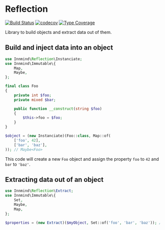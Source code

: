 # Reflection

[![Build Status](https://github.com/innmind/reflection/workflows/CI/badge.svg?branch=master)](https://github.com/innmind/reflection/actions?query=workflow%3ACI)
[![codecov](https://codecov.io/gh/innmind/reflection/branch/develop/graph/badge.svg)](https://codecov.io/gh/innmind/reflection)
[![Type Coverage](https://shepherd.dev/github/innmind/reflection/coverage.svg)](https://shepherd.dev/github/innmind/reflection)

Library to build objects and extract data out of them.

## Build and inject data into an object

```php
use Innmind\Reflection\Instanciate;
use Innmind\Immutable\{
    Map,
    Maybe,
};

final class Foo
{
    private int $foo;
    private mixed $bar;

    public function __construct(string $foo)
    {
        $this->foo = $foo;
    }
}

$object = (new Instanciate)(Foo::class, Map::of(
    ['foo', 42],
    ['bar', 'baz'],
)); // Maybe<Foo>
```

This code will create a new `Foo` object and assign the property `foo` to `42` and `bar` to `'baz'`.

## Extracting data out of an object

```php
use Innmind\Reflection\Extract;
use Innmind\Immutable\{
    Set,
    Maybe,
    Map,
};

$properties = (new Extract)($myObject, Set::of('foo', 'bar', 'baz')); // Maybe<Map<non-empty-string, mixed>>
```
